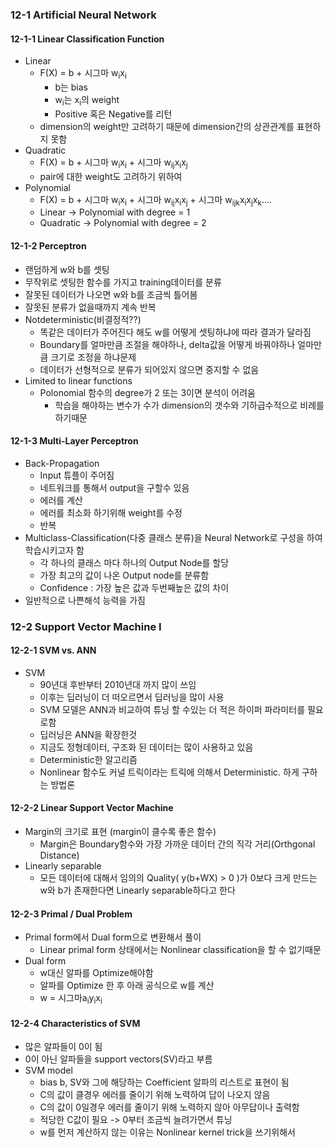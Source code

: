 ### 12-1 Artificial Neural Network

#### 12-1-1 Linear Classification Function

+ Linear
  + F(X) = b + 시그마 w<sub>i</sub>x<sub>i</sub>
    + b는 bias
    + w<sub>i</sub>는 x<sub>i</sub>의 weight
    + Positive 혹은 Negative를 리턴
  + dimension의 weight만 고려하기 때문에 dimension간의 상관관계를 표현하지 못함
+ Quadratic
  + F(X) = b + 시그마 w<sub>i</sub>x<sub>i</sub> + 시그마 w<sub>ij</sub>x<sub>i</sub>x<sub>j</sub>
  + pair에 대한 weight도 고려하기 위하여
+ Polynomial
  + F(X) = b + 시그마 w<sub>i</sub>x<sub>i</sub> + 시그마 w<sub>ij</sub>x<sub>i</sub>x<sub>j</sub> + 시그마 w<sub>ijk</sub>x<sub>i</sub>x<sub>j</sub>x<sub>k</sub>….
  + Linear -> Polynomial with degree = 1
  + Quadratic -> Polynomial with degree = 2


#### 12-1-2 Perceptron

+ 랜덤하게 w와 b를 셋팅
+ 무작위로 셋팅한 함수를 가지고 training데이터를 분류
+ 잘못된 데이터가 나오면 w와 b를 조금씩 틀어봄
+ 잘못된 분류가 없을때까지 계속 반복
+ Notdeterministic(비결정적??)
  + 똑같은 데이터가 주어진다 해도 w를 어떻게 셋팅하냐에 따라 결과가 달라짐
  + Boundary를 얼마만큼 조절을 해야하나, delta값을 어떻게 바꿔야하나 얼마만큼 크기로 조정을 하냐문제
  + 데이터가 선형적으로 분류가 되어있지 않으면 중지할 수 없음
+ Limited to linear functions
  + Polonomial 함수의 degree가 2 또는 3이면 분석이 어려움
    + 학습을 해야하는 변수가 수가 dimension의 갯수와 기하급수적으로 비례를 하기때문

#### 12-1-3 Multi-Layer Perceptron

+ Back-Propagation
  + Input 튜플이 주어짐
  + 네트워크를 통해서 output을 구할수 있음
  + 에러를 계산
  + 에러를 최소화 하기위해 weight를 수정
  + 반복
+ Multiclass-Classification(다중 클래스 분류)을 Neural Network로 구성을 하여 학습시키고자 함
  + 각 하나의 클래스 마다 하나의 Output Node를 할당
  + 가장 최고의 값이 나온 Output node를 분류함
  + Confidence : 가장 높은 값과 두번째높은 값의 차이  
+ 일반적으로 나쁜해석 능력을 가짐


### 12-2 Support Vector Machine I

#### 12-2-1 SVM vs. ANN

+ SVM 
  + 90년대 후반부터 2010년대 까지 많이 쓰임
  + 이후는 딥러닝이 더 떠오르면서 딥러닝을 많이 사용
  + SVM 모델은 ANN과 비교하여 튜닝 할 수있는 더 적은 하이퍼 파라미터를 필요로함
  + 딥러닝은 ANN을 확장한것
  + 지금도 정형데이터, 구조화 된 데이터는 많이 사용하고 있음
  + Deterministic한 알고리즘
  + Nonlinear 함수도 커널 트릭이라는 트릭에 의해서 Deterministic. 하게 구하는 방법론

#### 12-2-2 Linear Support Vector Machine

+ Margin의 크기로 표현 (margin이 클수록 좋은 함수)
  + Margin은 Boundary함수와 가장 가까운 데이터 간의 직각 거리(Orthgonal Distance)
+ Linearly separable 
  + 모든 데이터에 대해서 임의의 Quality( y(b+WX) > 0 )가 0보다 크게 만드는 w와 b가 존재한다면 Linearly separable하다고 한다

#### 12-2-3 Primal / Dual Problem

+ Primal form에서 Dual form으로 변환해서 풀이
  + Linear primal form 상태에서는 Nonlinear classification을 할 수 없기때문
+ Dual form
  + w대신 알파를 Optimize해야함
  + 알파를 Optimize 한 후 아래 공식으로 w를 계산
  + w = 시그마a<sub>i</sub>y<sub>i</sub>x<sub>i</sub>

#### 12-2-4 Characteristics of SVM

+ 많은 알파들이 0이 됨
+ 0이 아닌 알파들을 support vectors(SV)라고 부름
+ SVM model
  + bias b, SV와 그에 해당하는 Coefficient 알파의 리스트로 표현이 됨
  + C의 값이 클경우 에러를 줄이기 위해 노력하여 답이 나오지 않음
  + C의 값이 0일경우 에러를 줄이기 위해 노력하지 않아 아무답이나 출력함
  + 적당한 C값이 필요 -> 0부터 조금씩 늘려가면서 튜닝
  + w를 먼저 계산하지 않는 이유는 Nonlinear kernel trick을 쓰기위해서

